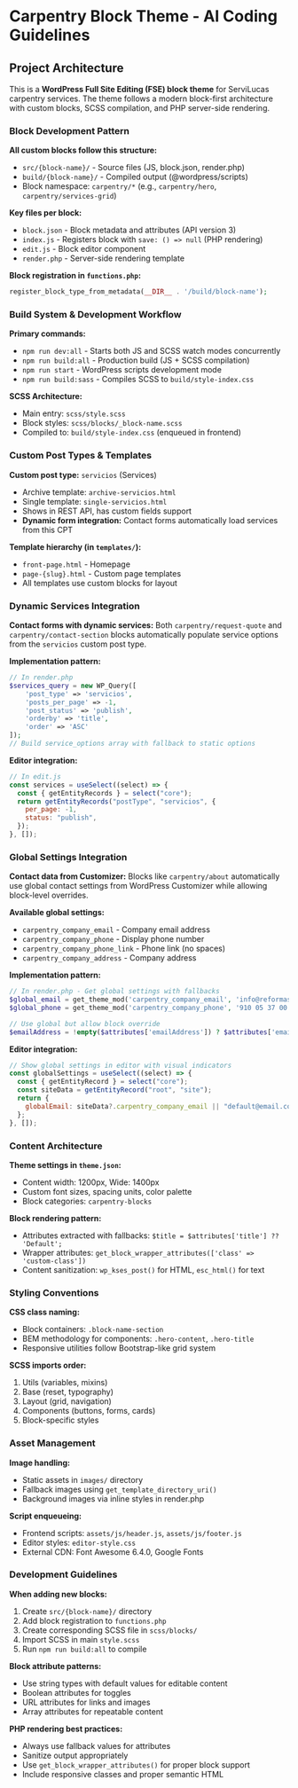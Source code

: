 # Carpentry Block Theme - AI Coding Guidelines

## Project Architecture

This is a **WordPress Full Site Editing (FSE) block theme** for ServiLucas carpentry services. The theme follows a modern block-first architecture with custom blocks, SCSS compilation, and PHP server-side rendering.

### Block Development Pattern

**All custom blocks follow this structure:**

- `src/{block-name}/` - Source files (JS, block.json, render.php)
- `build/{block-name}/` - Compiled output (@wordpress/scripts)
- Block namespace: `carpentry/*` (e.g., `carpentry/hero`, `carpentry/services-grid`)

**Key files per block:**

- `block.json` - Block metadata and attributes (API version 3)
- `index.js` - Registers block with `save: () => null` (PHP rendering)
- `edit.js` - Block editor component
- `render.php` - Server-side rendering template

**Block registration in `functions.php`:**

```php
register_block_type_from_metadata(__DIR__ . '/build/block-name');
```

### Build System & Development Workflow

**Primary commands:**

- `npm run dev:all` - Starts both JS and SCSS watch modes concurrently
- `npm run build:all` - Production build (JS + SCSS compilation)
- `npm run start` - WordPress scripts development mode
- `npm run build:sass` - Compiles SCSS to `build/style-index.css`

**SCSS Architecture:**

- Main entry: `scss/style.scss`
- Block styles: `scss/blocks/_block-name.scss`
- Compiled to: `build/style-index.css` (enqueued in frontend)

### Custom Post Types & Templates

**Custom post type:** `servicios` (Services)

- Archive template: `archive-servicios.html`
- Single template: `single-servicios.html`
- Shows in REST API, has custom fields support
- **Dynamic form integration:** Contact forms automatically load services from this CPT

**Template hierarchy (in `templates/`):**

- `front-page.html` - Homepage
- `page-{slug}.html` - Custom page templates
- All templates use custom blocks for layout

### Dynamic Services Integration

**Contact forms with dynamic services:** Both `carpentry/request-quote` and `carpentry/contact-section` blocks automatically populate service options from the `servicios` custom post type.

**Implementation pattern:**

```php
// In render.php
$services_query = new WP_Query([
    'post_type' => 'servicios',
    'posts_per_page' => -1,
    'post_status' => 'publish',
    'orderby' => 'title',
    'order' => 'ASC'
]);
// Build service_options array with fallback to static options
```

**Editor integration:**

```javascript
// In edit.js
const services = useSelect((select) => {
  const { getEntityRecords } = select("core");
  return getEntityRecords("postType", "servicios", {
    per_page: -1,
    status: "publish",
  });
}, []);
```

### Global Settings Integration

**Contact data from Customizer:** Blocks like `carpentry/about` automatically use global contact settings from WordPress Customizer while allowing block-level overrides.

**Available global settings:**

- `carpentry_company_email` - Company email address
- `carpentry_company_phone` - Display phone number
- `carpentry_company_phone_link` - Phone link (no spaces)
- `carpentry_company_address` - Company address

**Implementation pattern:**

```php
// In render.php - Get global settings with fallbacks
$global_email = get_theme_mod('carpentry_company_email', 'info@reformasservilucas.com');
$global_phone = get_theme_mod('carpentry_company_phone', '910 05 37 00');

// Use global but allow block override
$emailAddress = !empty($attributes['emailAddress']) ? $attributes['emailAddress'] : $global_email;
```

**Editor integration:**

```javascript
// Show global settings in editor with visual indicators
const globalSettings = useSelect((select) => {
  const { getEntityRecord } = select("core");
  const siteData = getEntityRecord("root", "site");
  return {
    globalEmail: siteData?.carpentry_company_email || "default@email.com",
  };
}, []);
```

### Content Architecture

**Theme settings in `theme.json`:**

- Content width: 1200px, Wide: 1400px
- Custom font sizes, spacing units, color palette
- Block categories: `carpentry-blocks`

**Block rendering pattern:**

- Attributes extracted with fallbacks: `$title = $attributes['title'] ?? 'Default';`
- Wrapper attributes: `get_block_wrapper_attributes(['class' => 'custom-class'])`
- Content sanitization: `wp_kses_post()` for HTML, `esc_html()` for text

### Styling Conventions

**CSS class naming:**

- Block containers: `.block-name-section`
- BEM methodology for components: `.hero-content`, `.hero-title`
- Responsive utilities follow Bootstrap-like grid system

**SCSS imports order:**

1. Utils (variables, mixins)
2. Base (reset, typography)
3. Layout (grid, navigation)
4. Components (buttons, forms, cards)
5. Block-specific styles

### Asset Management

**Image handling:**

- Static assets in `images/` directory
- Fallback images using `get_template_directory_uri()`
- Background images via inline styles in render.php

**Script enqueueing:**

- Frontend scripts: `assets/js/header.js`, `assets/js/footer.js`
- Editor styles: `editor-style.css`
- External CDN: Font Awesome 6.4.0, Google Fonts

### Development Guidelines

**When adding new blocks:**

1. Create `src/{block-name}/` directory
2. Add block registration to `functions.php`
3. Create corresponding SCSS file in `scss/blocks/`
4. Import SCSS in main `style.scss`
5. Run `npm run build:all` to compile

**Block attribute patterns:**

- Use string types with default values for editable content
- Boolean attributes for toggles
- URL attributes for links and images
- Array attributes for repeatable content

**PHP rendering best practices:**

- Always use fallback values for attributes
- Sanitize output appropriately
- Use `get_block_wrapper_attributes()` for proper block support
- Include responsive classes and proper semantic HTML
